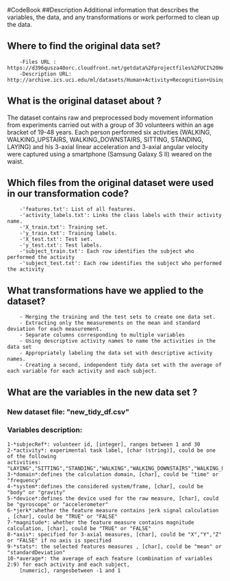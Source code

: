 #CodeBook
##Description
Additional information that describes the variables, the data, and any transformations or work  performed to clean up the data.
## Where to find the original data  set?

        -Files URL : https://d396qusza40orc.cloudfront.net/getdata%2Fprojectfiles%2FUCI%20HAR%20Dataset.zip
        -Description URL: http://archive.ics.uci.edu/ml/datasets/Human+Activity+Recognition+Using+Smartphones
        
## What is the original dataset about ?
The dataset contains raw and preprocessed body movement information from experiments carried out with a group of 30 volunteers within an age bracket of 19-48 years. Each person performed six activities (WALKING, WALKING_UPSTAIRS, WALKING_DOWNSTAIRS, SITTING, STANDING, LAYING) and his 3-axial linear acceleration and 3-axial angular velocity were captured using a smartphone (Samsung Galaxy S II) weared on the waist. 

## Which files from the original dataset were used in our transformation code?

        -'features.txt': List of all features.
        -'activity_labels.txt': Links the class labels with their activity name.
        -'X_train.txt': Training set.
        -'y_train.txt': Training labels.
        -'X_test.txt': Test set.
        -'y_test.txt': Test labels.
        -'subject_train.txt': Each row identifies the subject who performed the activity
        -'subject_test.txt': Each row identifies the subject who performed the activity 
## What transformations have we applied to the dataset?

        - Merging the training and the test sets to create one data set.
        - Extracting only the measurements on the mean and standard deviation for each measurement.
        - Separate columns corresponding to multiple variables
        - Using descriptive activity names to name the activities in the data set
        - Appropriately labeling the data set with descriptive activity names.
        - Creating a second, independent tidy data set with the average of each variable for each activity and each subject.
        
## What are the variables in the new data set ?

### New dataset file: "new_tidy_df.csv"

### Variables description:

    1-*subjecRef*: volunteer id, [integer], ranges between 1 and 30
    2-*activity*: experimental task label, [char (string)], could be one of the following
    activities: "LAYING","SITTING","STANDING","WALKING","WALKING_DOWNSTAIRS","WALKING_UPSTAIRS"
    3-*domain*:defines the calculation domain, [char], could be "time" or "frequency"
    4-*system*:defines the considered system/frame, [char], could be "body" or "gravity"
    5-*device*:defines the device used for the raw measure, [char], could be "gyroscope" or "accelerometer"
    6-*jerk*:whether the feature measure contains jerk signal calculation , [char], could be "TRUE" or "FALSE"    
    7-*magnitude*: whether the feature measure contains magnitude calculation, [char], could be "TRUE" or "FALSE"
    8-*axis*: specified for 3-axial measures, [char], could be "X","Y","Z" or "FALSE" if no axis is specified
    9-*stats*: the selected features measures , [char], could be "mean" or "standardDeviation"
    10-*average*: the average of each feature (combination of variables 2:9) for each activity and each subject,
        [numeric], rangesbetween -1 and 1

